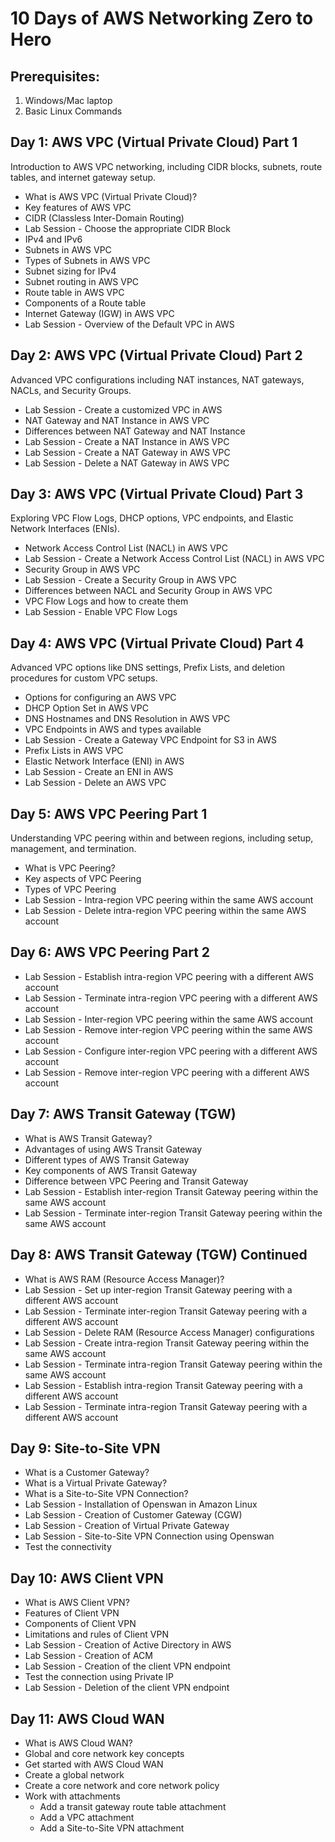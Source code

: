 # 10 Days of AWS Networking Zero to Hero

## Prerequisites:
1. Windows/Mac laptop
2. Basic Linux Commands

## Day 1: AWS VPC (Virtual Private Cloud) Part 1
Introduction to AWS VPC networking, including CIDR blocks, subnets, route tables, and internet gateway setup.
- What is AWS VPC (Virtual Private Cloud)?
- Key features of AWS VPC
- CIDR (Classless Inter-Domain Routing)
- Lab Session - Choose the appropriate CIDR Block
- IPv4 and IPv6
- Subnets in AWS VPC
- Types of Subnets in AWS VPC
- Subnet sizing for IPv4
- Subnet routing in AWS VPC
- Route table in AWS VPC
- Components of a Route table
- Internet Gateway (IGW) in AWS VPC
- Lab Session - Overview of the Default VPC in AWS

## Day 2: AWS VPC (Virtual Private Cloud) Part 2
Advanced VPC configurations including NAT instances, NAT gateways, NACLs, and Security Groups.
- Lab Session - Create a customized VPC in AWS
- NAT Gateway and NAT Instance in AWS VPC
- Differences between NAT Gateway and NAT Instance
- Lab Session - Create a NAT Instance in AWS VPC
- Lab Session - Create a NAT Gateway in AWS VPC
- Lab Session - Delete a NAT Gateway in AWS VPC

## Day 3: AWS VPC (Virtual Private Cloud) Part 3
Exploring VPC Flow Logs, DHCP options, VPC endpoints, and Elastic Network Interfaces (ENIs).
- Network Access Control List (NACL) in AWS VPC
- Lab Session - Create a Network Access Control List (NACL) in AWS VPC
- Security Group in AWS VPC
- Lab Session - Create a Security Group in AWS VPC
- Differences between NACL and Security Group in AWS VPC
- VPC Flow Logs and how to create them
- Lab Session - Enable VPC Flow Logs

## Day 4: AWS VPC (Virtual Private Cloud) Part 4
Advanced VPC options like DNS settings, Prefix Lists, and deletion procedures for custom VPC setups.
- Options for configuring an AWS VPC
- DHCP Option Set in AWS VPC
- DNS Hostnames and DNS Resolution in AWS VPC
- VPC Endpoints in AWS and types available
- Lab Session - Create a Gateway VPC Endpoint for S3 in AWS
- Prefix Lists in AWS VPC
- Elastic Network Interface (ENI) in AWS
- Lab Session - Create an ENI in AWS
- Lab Session - Delete an AWS VPC

## Day 5: AWS VPC Peering Part 1
Understanding VPC peering within and between regions, including setup, management, and termination.
- What is VPC Peering?
- Key aspects of VPC Peering
- Types of VPC Peering
- Lab Session - Intra-region VPC peering within the same AWS account
- Lab Session - Delete intra-region VPC peering within the same AWS account

## Day 6: AWS VPC Peering Part 2
- Lab Session - Establish intra-region VPC peering with a different AWS account
- Lab Session - Terminate intra-region VPC peering with a different AWS account
- Lab Session - Inter-region VPC peering within the same AWS account
- Lab Session - Remove inter-region VPC peering within the same AWS account
- Lab Session - Configure inter-region VPC peering with a different AWS account
- Lab Session - Remove inter-region VPC peering with a different AWS account

## Day 7: AWS Transit Gateway (TGW)
- What is AWS Transit Gateway?
- Advantages of using AWS Transit Gateway
- Different types of AWS Transit Gateway
- Key components of AWS Transit Gateway
- Difference between VPC Peering and Transit Gateway
- Lab Session - Establish inter-region Transit Gateway peering within the same AWS account
- Lab Session - Terminate inter-region Transit Gateway peering within the same AWS account

## Day 8: AWS Transit Gateway (TGW) Continued
- What is AWS RAM (Resource Access Manager)?
- Lab Session - Set up inter-region Transit Gateway peering with a different AWS account
- Lab Session - Terminate inter-region Transit Gateway peering with a different AWS account
- Lab Session - Delete RAM (Resource Access Manager) configurations
- Lab Session - Create intra-region Transit Gateway peering within the same AWS account
- Lab Session - Terminate intra-region Transit Gateway peering within the same AWS account
- Lab Session - Establish intra-region Transit Gateway peering with a different AWS account
- Lab Session - Terminate intra-region Transit Gateway peering with a different AWS account

## Day 9: Site-to-Site VPN
- What is a Customer Gateway?
- What is a Virtual Private Gateway?
- What is a Site-to-Site VPN Connection?
- Lab Session - Installation of Openswan in Amazon Linux
- Lab Session - Creation of Customer Gateway (CGW)
- Lab Session - Creation of Virtual Private Gateway
- Lab Session - Site-to-Site VPN Connection using Openswan
- Test the connectivity

## Day 10: AWS Client VPN
- What is AWS Client VPN?
- Features of Client VPN
- Components of Client VPN
- Limitations and rules of Client VPN
- Lab Session - Creation of Active Directory in AWS
- Lab Session - Creation of ACM
- Lab Session - Creation of the client VPN endpoint
- Test the connection using Private IP
- Lab Session - Deletion of the client VPN endpoint


## Day 11: AWS Cloud WAN
- What is AWS Cloud WAN?
- Global and core network key concepts
- Get started with AWS Cloud WAN
- Create a global network
- Create a core network and core network policy
- Work with attachments
  - Add a transit gateway route table attachment
  - Add a VPC attachment
  - Add a Site-to-Site VPN attachment
